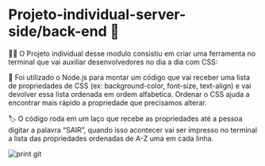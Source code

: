 # Projeto-individual-server-side/back-end :triangular_flag_on_post:

:technologist:  O Projeto individual desse modulo consistiu em criar uma ferramenta no terminal que vai auxiliar
desenvolvedores no dia a dia com CSS:

:thread: Foi utilizado o Node.js para montar um código que vai receber uma lista de
propriedades de CSS (ex: background-color, font-size, text-align) e vai devolver
essa lista ordenada em ordem alfabetica. Ordenar o CSS ajuda a encontrar mais rápido a
propriedade que precisamos alterar.

:label:
O código roda em um laço que recebe as propriedades até a
pessoa digitar a palavra “SAIR”, quando isso acontecer vai ser impresso
no terminal a lista das propriedades ordenadas de A-Z uma em cada linha.

![print git](https://user-images.githubusercontent.com/114073192/217821626-0f2c3df0-18b0-48e4-b5f4-b4cc0f374bc9.png)
